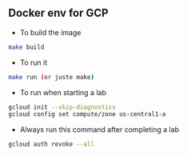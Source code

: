 Docker env for GCP
---

- To build the image
```bash
make build
```

- To run it
```bash
make run (or juste make)
```

- To run when starting a lab
```bash
gcloud init --skip-diagnostics
gcloud config set compute/zone us-central1-a
```

- Always run this command after completing a lab
```bash
gcloud auth revoke --all
```
